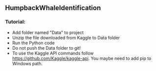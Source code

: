 ## HumpbackWhaleIdentification

### Tutorial:
* Add folder named "Data" to project
* Unzip the file downloaded from Kaggle to Data folder
* Run the Python code
* Do not push the Data folder to git!
* To use the Kaggle API commands follow https://github.com/Kaggle/kaggle-api. You maybe need to add pip to Windows path. 